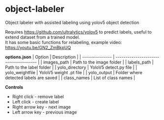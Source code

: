 # object-labeler
Object labeler with assisted labeling using yolov5 object detection

Requires https://github.com/ultralytics/yolov5 to predict labels, useful to extend dataset from a trained model.\
It has some basic functions for relabeling, example video: https://youtu.be/GN2_ZmBkpUQ

**options.json**
|     Option      |               Description              |
| --------------- | -------------------------------------- |
|   images_path   | Path to the image folder               |
|   labels_path   | Path to the label folder               |
| yolo_directory  | YoloV5 detect.py file                  |
| yolo_weightfile | YoloV5 weight .pt file                 |
|   yolo_output   | Folder where detected labels are saved |
|   class_names   | List of class names                    |

**Controls**
* Right click - remove label
* Left click - create label
* Right arrow key - next image
* Left arrow key - previous image
